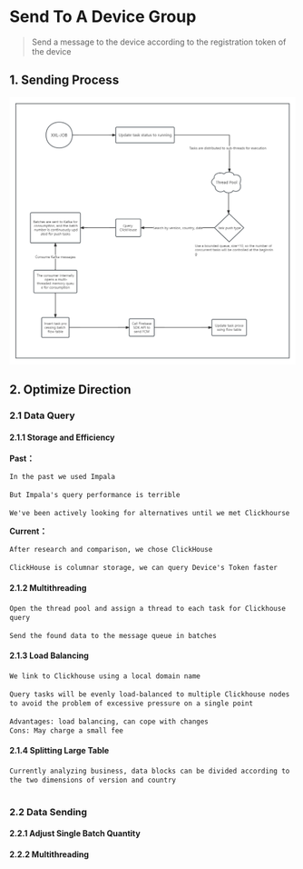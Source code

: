 # Send To A Device Group
> Send a message to the device according to the registration token of the device

## 1. Sending Process

![Fcm Pushing Design (2) - Process](../../Material/image/Fcm%20Pushing%20Design%20(2)%20-%20Process.png)

## 2. Optimize Direction

### 2.1 Data Query

#### 2.1.1 Storage and Efficiency

**Past：**

```
In the past we used Impala

But Impala's query performance is terrible

We've been actively looking for alternatives until we met Clickhourse
```

**Current：**

```
After research and comparison, we chose ClickHouse

ClickHouse is columnar storage, we can query Device's Token faster
```


#### 2.1.2 Multithreading

```
Open the thread pool and assign a thread to each task for Clickhouse query

Send the found data to the message queue in batches
```



#### 2.1.3 Load Balancing

```
We link to Clickhouse using a local domain name

Query tasks will be evenly load-balanced to multiple Clickhouse nodes to avoid the problem of excessive pressure on a single point

Advantages: load balancing, can cope with changes
Cons: May charge a small fee
```



#### 2.1.4 Splitting Large Table

```
Currently analyzing business, data blocks can be divided according to the two dimensions of version and country


```



### 2.2 Data Sending

#### 2.2.1 Adjust Single Batch Quantity



#### 2.2.2 Multithreading
